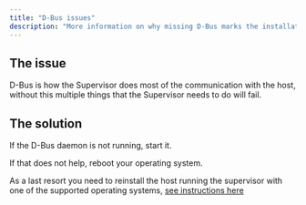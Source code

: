```yaml
---
title: "D-Bus issues"
description: "More information on why missing D-Bus marks the installation as unsupported."
---
```


## The issue

D-Bus is how the Supervisor does most of the communication with the host,
without this multiple things that the Supervisor needs to do will fail.

## The solution

If the D-Bus daemon is not running, start it.

If that does not help, reboot your operating system.

As a last resort you need to reinstall the host running the supervisor
with one of the supported operating systems, [see instructions here](/more-info/unsupported/os)
